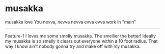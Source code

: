 # musakka
musakka love
You nevva, nevva nevva evva evva work in "main"

---

Feature-1 I loves me some smelly musakka. The smellier the better! Ideally my musakka is so smelly it clears out everyone within a 10 foot radius. That way I know ain't nobody gonna try and make off with my musakka. 